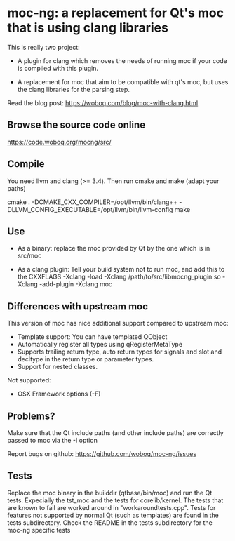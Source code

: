 # moc-ng:  a replacement for Qt's moc that is using clang libraries

This is really two project:

  * A plugin for clang which removes the needs of running moc
    if your code is compiled with this plugin.

  * A replacement for moc that aim to be compatible with qt's moc,
    but uses the clang libraries for the parsing step.

Read the blog post:  https://woboq.com/blog/moc-with-clang.html

## Browse the source code online
https://code.woboq.org/mocng/src/

## Compile

You need llvm and clang (>= 3.4).
Then run cmake and make (adapt your paths)

 cmake . -DCMAKE_CXX_COMPILER=/opt/llvm/bin/clang++  -DLLVM_CONFIG_EXECUTABLE=/opt/llvm/bin/llvm-config
 make

## Use

 * As a binary:  replace the moc provided by Qt by the one which is in src/moc

 * As a clang plugin: Tell your build system not to run moc, and add this to the CXXFLAGS
    -Xclang -load  -Xclang /path/to/src/libmocng_plugin.so -Xclang -add-plugin -Xclang moc

## Differences with upstream moc

This version of moc has nice additional support compared to upstream moc:

 * Template support: You can have templated QObject
 * Automatically register all types using qRegisterMetaType
 * Supports trailing return type, auto return types for signals and slot and decltype in the
   return type or parameter types.
 * Support for nested classes.

Not supported:
 * OSX Framework options (-F)

## Problems?

Make sure that the Qt include paths (and other include paths) are correctly passed to moc via the -I option

Report bugs on github: https://github.com/woboq/moc-ng/issues

## Tests

Replace the moc binary in the builddir (qtbase/bin/moc)  and run the Qt tests.
Expecially the tst_moc and the tests for corelib/kernel.
The tests that are known to fail are worked around in "workaroundtests.cpp".
Tests for features not supported by normal Qt (such as templates) are found in
the tests subdirectory.
Check the README in the tests subdirectory for the moc-ng specific tests
